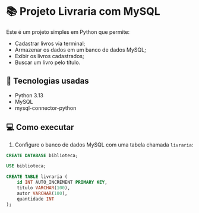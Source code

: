 # 📚 Projeto Livraria com MySQL

Este é um projeto simples em Python que permite:

- Cadastrar livros via terminal;
- Armazenar os dados em um banco de dados MySQL;
- Exibir os livros cadastrados;
- Buscar um livro pelo título.

## 🚀 Tecnologias usadas

- Python 3.13
- MySQL
- mysql-connector-python

## 💻 Como executar

1. Configure o banco de dados MySQL com uma tabela chamada `livraria`:

```sql
CREATE DATABASE biblioteca;

USE biblioteca;

CREATE TABLE livraria (
    id INT AUTO_INCREMENT PRIMARY KEY,
    titulo VARCHAR(100),
    autor VARCHAR(100),
    quantidade INT
);

